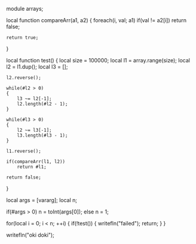 module arrays;

local function compareArr(a1, a2)
{
	foreach(i, val; a1)
		if(val != a2[i])
			return false;

	return true;
}

local function test()
{
	local size = 100000;
	local l1 = array.range(size);
	local l2 = l1.dup();
	local l3 = [];

	l2.reverse();

	while(#l2 > 0)
	{
		l3 ~= l2[-1];
		l2.length(#l2 - 1);
	}

	while(#l3 > 0)
	{
		l2 ~= l3[-1];
		l3.length(#l3 - 1);
	}

	l1.reverse();

	if(compareArr(l1, l2))
		return #l1;

	return false;
}

local args = [vararg];
local n;

if(#args > 0)
	n = toInt(args[0]);
else
	n = 1;

for(local i = 0; i < n; ++i)
{
	if(!test())
	{
		writefln("failed");
		return;
	}
}

writefln("oki doki");